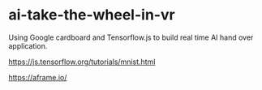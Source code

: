 # ai-take-the-wheel-in-vr
Using Google cardboard and Tensorflow.js to build real time AI hand over application.

https://js.tensorflow.org/tutorials/mnist.html

https://aframe.io/
